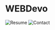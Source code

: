 # WEBDevo


![Resume](https://github.com/KAnnAN-M-D/KAnnAN-M-D.github.io/assets/133194783/e7b8b734-4f18-46ed-8d6a-b3db70416813)
![Contact](https://github.com/KAnnAN-M-D/KAnnAN-M-D.github.io/assets/133194783/87328d2d-fa24-4f6d-9a70-51a4ca27d9e3)
